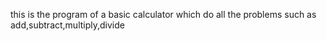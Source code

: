 this is the program of a basic calculator which do all the problems such as add,subtract,multiply,divide
